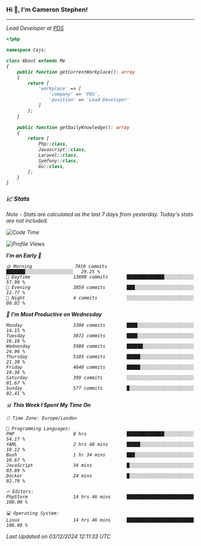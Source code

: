 ### Hi 👋, I'm Cameron Stephen!
<hr>
<p><em>Lead Developer at <a href="https://prindatasolutions.co.uk">PDS</a></p>


```php
<?php

namespace Cajs;

class About extends Me
{
    public function getCurrentWorkplace(): array
    {
        return [
            'workplace' => [
                'company' => 'PDS',
                'position' => 'Lead Developer'
            ]
        ];
    }

    public function getDailyKnowledge(): array
    {
        return [
            Php::class,
            Javascript::class,
            Laravel::class,
            Symfony::class,
            Go::class,
        ];
    }
}
```

### 📈 Stats
<p><em>Note - Stats are calculated as the last 7 days from yesterday. Today's stats are not included.</em></p>


<!--START_SECTION:waka-->
![Code Time](http://img.shields.io/badge/Code%20Time-4%2C106%20hrs%2027%20mins-blue)

![Profile Views](http://img.shields.io/badge/Profile%20Views-0-blue)

**I'm an Early 🐤** 

```text
🌞 Morning                7010 commits        ███████░░░░░░░░░░░░░░░░░░   29.25 % 
🌆 Daytime                13890 commits       ██████████████░░░░░░░░░░░   57.96 % 
🌃 Evening                3059 commits        ███░░░░░░░░░░░░░░░░░░░░░░   12.77 % 
🌙 Night                  4 commits           ░░░░░░░░░░░░░░░░░░░░░░░░░   00.02 % 
```
📅 **I'm Most Productive on Wednesday** 

```text
Monday                   3390 commits        ████░░░░░░░░░░░░░░░░░░░░░   14.15 % 
Tuesday                  3872 commits        ████░░░░░░░░░░░░░░░░░░░░░   16.16 % 
Wednesday                5980 commits        ██████░░░░░░░░░░░░░░░░░░░   24.96 % 
Thursday                 5105 commits        █████░░░░░░░░░░░░░░░░░░░░   21.30 % 
Friday                   4640 commits        █████░░░░░░░░░░░░░░░░░░░░   19.36 % 
Saturday                 399 commits         ░░░░░░░░░░░░░░░░░░░░░░░░░   01.67 % 
Sunday                   577 commits         █░░░░░░░░░░░░░░░░░░░░░░░░   02.41 % 
```


📊 **This Week I Spent My Time On** 

```text
🕑︎ Time Zone: Europe/London

💬 Programming Languages: 
PHP                      8 hrs               ██████████████░░░░░░░░░░░   54.17 % 
YAML                     2 hrs 40 mins       █████░░░░░░░░░░░░░░░░░░░░   18.12 % 
Bash                     1 hr 34 mins        ███░░░░░░░░░░░░░░░░░░░░░░   10.67 % 
JavaScript               34 mins             █░░░░░░░░░░░░░░░░░░░░░░░░   03.89 % 
Docker                   24 mins             █░░░░░░░░░░░░░░░░░░░░░░░░   02.79 % 

🔥 Editors: 
PhpStorm                 14 hrs 46 mins      █████████████████████████   100.00 % 

💻 Operating System: 
Linux                    14 hrs 46 mins      █████████████████████████   100.00 % 
```


 Last Updated on 03/12/2024 12:11:33 UTC
<!--END_SECTION:waka-->
